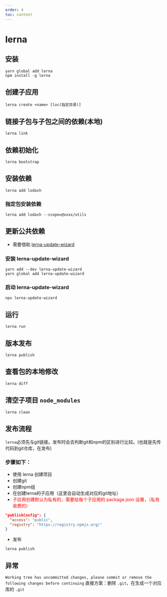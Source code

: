 ```yaml
---
order: 4
toc: content
---
```

# lerna
## 安装
```shell
yarn global add lerna
npm install -g lerna
```
## 创建子应用
```shell
lerna create <name> [loc(指定目录)]
```
## 链接子包与子包之间的依赖(本地)
```shell
lerna link
```
## 依赖初始化
```shell
lerna bootstrap
```
## 安装依赖
```shell
lerna add lodash
```
### 指定包安装依赖
```shell
lerna add lodash --scope=@xxxx/utils
```
## 更新公共依赖
- 需要借助 [lerna-update-wizard](https://github.com/Anifacted/lerna-update-wizard)
### 安装 lerna-update-wizard
```shell
yarn add --dev lerna-update-wizard
yarn global add lerna-update-wizard
```
### 启动 lerna-update-wizard
```shell
npx lerna-update-wizard
```

## 运行 
```shell
lerna run 
```
## 版本发布
```shell
lerna publish
```
## 查看包的本地修改
```shell
lerna diff
```
## 清空子项目 `node_modules`
```shell
lerna clean
```
## 发布流程
`lerna`必须先与git链接。发布时会去判断git和npm的区别进行比较。(也就是先传代码到git仓库，在发布)
### 步骤如下：
- 使用 lerna 创建项目
- 创建git
- 创建npm组
- 在创建lerna的子应用（这里会自动生成对应的git地址）
- <font color=red>子应用创建默认为私有的，需要给每个子应用的 package.json 设置，（私有收费的）</font>
```json
"publishConfig": {
  "access": "public",
  "registry": "https://registry.npmjs.org/"
}
```
- 发布
```shell
lerna publish
```
## 异常
`Working tree has uncommitted changes, please commit or remove the following changes before continuing`
直接方案：删除 `.git`，在生成一个对应库的 `.git`
